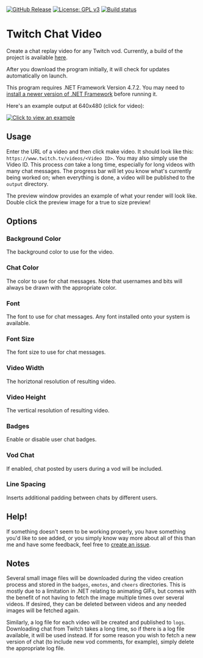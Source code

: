 [![GitHub Release](https://img.shields.io/github/release/cairthenn/TwitchChatVideo.svg?style=flat)](https://github.com/cairthenn/TwitchChatVideo/releases)
[![License: GPL v3](https://img.shields.io/badge/License-GPLv3-blue.svg)](https://www.gnu.org/licenses/gpl-3.0)
[![Build status](https://ci.appveyor.com/api/projects/status/dwm5vd8ai4903jsn?svg=true)](https://ci.appveyor.com/project/cairthenn/twitchchatvideo)

# Twitch Chat Video

Create a chat replay video for any Twitch vod. Currently, a build of the project is available [here](https://github.com/cairthenn/TwitchChatVideo/releases).

After you download the program initially, it will check for updates automatically on launch.

This program requires .NET Framework Version 4.7.2. You may need to [install a newer version of .NET Framework](https://dotnet.microsoft.com/download/dotnet-framework-runtime) before running it.

Here's an example output at 640x480 (click for video):

[![Click to view an example](http://img.youtube.com/vi/df7HR3lraws/0.jpg)](https://www.youtube.com/watch?v=df7HR3lraws)

## Usage

Enter the URL of a video and then click make video. It should look like this: `https://www.twitch.tv/videos/<Video ID>`. You may also simply use the Video ID. This process *can* take a long time, especially for long videos with many chat messages. The progress bar will let you know what's currently being worked on; when everything is done, a video will be published to the `output` directory.

The preview window provides an example of what your render will look like. Double click the preview image for a true to size preview!

## Options 

### Background Color
The background color to use for the video.

### Chat Color
The color to use for chat messages. Note that usernames and bits will always be drawn with the appropriate color.

### Font
The font to use for chat messages. Any font installed onto your system is available.

### Font Size
The font size to use for chat messages.

### Video Width
The horiztonal resolution of resulting video.

### Video Height
The vertical resolution of resulting video.

### Badges
Enable or disable user chat badges.

### Vod Chat
If enabled, chat posted by users during a vod will be included.

### Line Spacing
Inserts additional padding between chats by different users.

## Help!

If something doesn't seem to be working properly, you have something you'd like to see added, or you simply know way more about all of this than me and have some feedback, feel free to [create an issue](https://github.com/cairface/TwitchChatVideo/issues).

## Notes

Several small image files will be downloaded during the video creation process and stored in the `badges`, `emotes`, and `cheers` directories. This is mostly due to a limitation in .NET relating to animating GIFs, but comes with the benefit of not having to fetch the image multiple times over several videos. If desired, they can be deleted between videos and any needed images will be fetched again.

Similarly, a log file for each video will be created and published to `logs`. Downloading chat from Twitch takes a long time, so if there is a log file available, it will be used instead. If for some reason you wish to fetch a new version of chat (to include new vod comments, for example), simply delete the appropriate log file.
